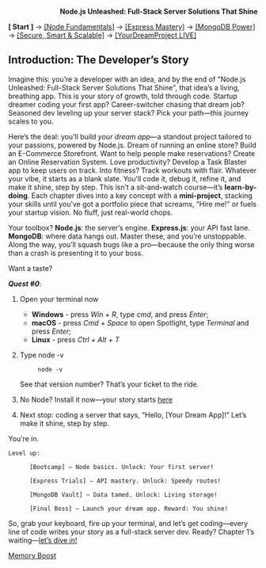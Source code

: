**<p align="right">Node.js Unleashed: Full-Stack Server Solutions That Shine</p>**

**[ Start ]** → [[Node  Fundamentals]](chapter-01/1-1.md) → [[Express Mastery]](chapter-02/2-1.md) → [[MongoDB Power]](chapter-03/1-1.md) → [[Secure, Smart & Scalable]](chapter-04/1-1.md) → [[YourDreamProject LIVE]](chapter-05/1-1.md)

## Introduction: The Developer’s Story
Imagine this: you’re a developer with an idea, and by the end of "Node.js Unleashed: Full-Stack Server Solutions That Shine", that idea’s a living, breathing app. This is your story of growth, told through code. Startup dreamer coding your first app? Career-switcher chasing that dream job? Seasoned dev leveling up your server stack? Pick your path—this journey scales to you. 

Here’s the deal: you’ll build *your dream app*—a standout project tailored to your passions, powered by Node.js. Dream of running an online store? Build an E-Commerce Storefront. Want to help people make reservations? Create an Online Reservation System. Love productivity? Develop a Task Blaster app to keep users on track. Into fitness? Track workouts with flair. Whatever your vibe, it starts as a blank slate. You’ll code it, debug it, refine it, and make it shine, step by step. This isn’t a sit-and-watch course—it’s **learn-by-doing**. Each chapter dives into a key concept with a **mini-project**, stacking your skills until you’ve got a portfolio piece that screams, “Hire me!” or fuels your startup vision. No fluff, just real-world chops.

Your toolbox? **Node.js**: the server’s engine. **Express.js**: your API fast lane. **MongoDB**: where data hangs out. Master these, and you’re unstoppable. Along the way, you’ll squash bugs like a pro—because the only thing worse than a crash is presenting it to your boss.

Want a taste? 

***Quest #0***:
1. Open your terminal now

   - **Windows** - press *Win + R*, type *cmd*, and press *Enter*;
   - **macOS** - press *Cmd + Space* to open Spotlight, type *Terminal* and press *Enter*;
   - **Linux** - press *Ctrl + Alt + T*

2. Type node -v

   ```shel
        node -v
   ```
   See that version number? That’s your ticket to the ride.

3. No Node? Install it now—your story starts [here](https://nodejs.org/en/download)

4. Next stop: coding a server that says, “Hello, [Your Dream App]!” Let’s make it shine, step by step.

You’re in.

```shel
Level up:

      [Bootcamp] – Node basics. Unlock: Your first server!

      [Express Trials] – API mastery. Unlock: Speedy routes!

      [MongoDB Vault] – Data tamed. Unlock: Living storage!

      [Final Boss] – Launch your dream app. Reward: You shine!
```

So, grab your keyboard, fire up your terminal, and let’s get coding—every line of code writes your story as a full-stack server dev. Ready?  Chapter 1’s waiting—[let’s dive in!](chapter-01/1-1.md)

[Memory Boost](IntroductionMB.md)
